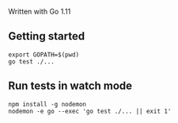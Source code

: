 Written with Go 1.11

## Getting started

```
export GOPATH=$(pwd)
go test ./...
```

## Run tests in watch mode

```
npm install -g nodemon
nodemon -e go --exec 'go test ./... || exit 1'
```
